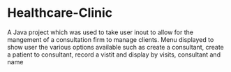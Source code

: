 # Healthcare-Clinic
A Java project which was used to take user inout to allow for the mangement of a consultation firm to manage clients. Menu displayed to show user the various options available such as create a consultant, create a patient to consultant, record a vistit and display by visits, consultant and name

